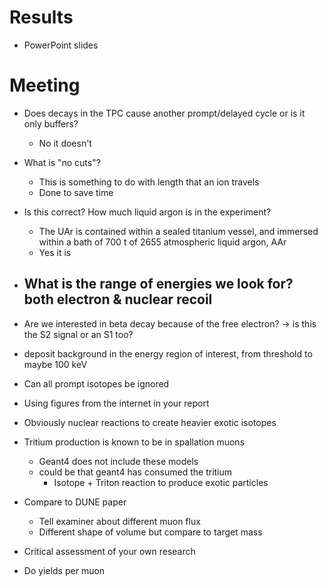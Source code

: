 # Results
- PowerPoint slides

# Meeting
- Does decays in the TPC cause another prompt/delayed cycle or is it only buffers?
	- No it doesn't

- What is "no cuts"?
	- This is something to do with length that an ion travels
	- Done to save time
- Is this correct? How much liquid argon is in the experiment?
	- The UAr is contained within a sealed titanium vessel, and immersed within a bath of 700 t of 2655 atmospheric liquid argon, AAr
	- Yes it is

- What is the range of energies we look for? both electron & nuclear recoil
	- 
- Are we interested in beta decay because of the free electron? -> is this the S2 signal or an S1 too?
- deposit background in the energy region of interest, from threshold to maybe 100 keV
- Can all prompt isotopes be ignored

- Using figures from the internet in your report


- Obviously nuclear reactions to create heavier exotic isotopes
- Tritium production is known to be in spallation muons
	- Geant4 does not include these models
	- could be that geant4 has consumed the tritium
		- Isotope + Triton reaction to produce exotic particles

- Compare to DUNE paper
	- Tell examiner about different muon flux
	- Different shape of volume but compare to target mass
- Critical assessment of your own research

- Do yields per muon